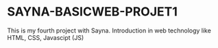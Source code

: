 # SAYNA-BASICWEB-PROJET1
This is my fourth project with Sayna. Introduction in web technology like HTML, CSS, Javascipt (JS)
